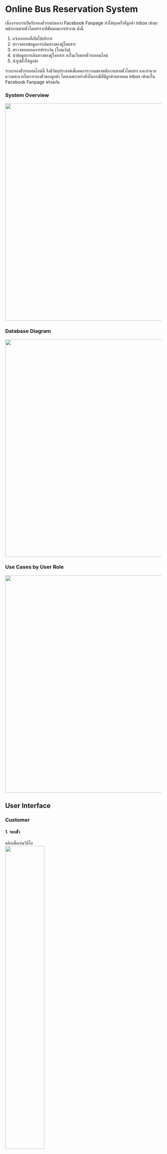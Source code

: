 # Online Bus Reservation System
เนื่องจากการเปิดรับจองตั๋วรถผ่านทาง Facebook Fanpage ทำให้ทุกครั้งที่ลูกค้า inbox เข้ามา พนักงานขายตั๋วโดยสารจะมีขั้นตอนการทำงาน ดังนี้
1. แจ้งรอบรถที่เปิดให้บริการ
2. ตรวจสอบข้อมูลการเดินทางของผู้โดยสาร
3. ตรวจสอบยอดการชำระเงิน (โอนเงิน)
4. นำข้อมูลการเดินทางของผู้โดยสาร ลงในเว็บขายตั๋วรถออนไลน์
5. ส่งรูปตั๋วให้ลูกค้า

ระบบจองตั๋วรถออนไลน์นี้ จึงมีวัตถุประสงค์เพื่อลดภาระงานของพนักงานขายตั๋วโดยสาร และอำนวยความสะดวกในการจองตั๋วของลูกค้า โดยเฉพาะอย่างยิ่งในกรณีที่มีลูกค้าหลายคน inbox เข้ามาใน Facebook Fanpage พร้อมกัน 

### System Overview
<img src="public/about_me/system-overview.png" width="700"> <br/>

### Database Diagram
<img src="public/about_me/database-diagram.JPG" width="700"> <br/>

### Use Cases by User Role
<img src="public/about_me/use-cases.JPG" width="700"> <br/>

## User Interface
### Customer
#### 1. จองตั๋ว
คลิกเพื่อเล่นวีดีโอ <br/>
[<img src="public/about_me/customer/book/book-preview.png" width="50%">](https://youtu.be/g-1cvXG3Aos) <br/>

#### 1.1 ชำระโดย Credit/Debit card
<img src="public/about_me/customer/book/paywith-credit-card.gif" width="600"> <br/>

#### 1.2 ชำระโดย iBanking
<img src="public/about_me/customer/book/paywith-iBanking.gif" width="600"> <br/>

<img src="public/about_me/customer/book/iBanking.jpg" height="500"> <br/>

#### 1.3 ชำระโดย PromptPay
<img src="public/about_me/customer/book/paywith-promptPay.gif" width="600"> <br/>

เมื่อชำระเงินเรียบร้อยแล้ว จะได้รับ sms <br/>
<img src="public/about_me/customer/book/sms-after-payment.jpg" width="350"> <br/>

#### 2. เลื่อนตั๋ว
<img src="public/about_me/customer/change-departure-datetime.gif" width="600"> <br/>

#### 3. ยกเลิกตั๋ว
เมื่อดำเนินการยกเลิกการจองเรียบร้อยแล้ว ระบบจะส่งคำร้องขอคืนเงินไปยังเจ้าหน้าที่ โดยรายการดังกล่าวจะไปปรากฏในหน้า [ตรวจสอบการคืนเงิน](#7-ตรวจสอบการคืนเงิน) <br/>
<img src="public/about_me/customer/cancel-booking.gif" width="600"> <br/>

#### 4. แสดง E-ticket
<img src="public/about_me/customer/showE-ticket.gif" width="600"> <br/>

#### 5. เช็คอิน
เมื่อกดปุ่มแสดง QR code แล้ว ให้นำไปแสดงต่อพนักงานขายตั๋วโดยสารเพื่อ[เช็คอิน](#6-เช็คอินให้ผู้โดยสาร) <br/>
<img src="public/about_me/customer/check-in.gif" width="600"> <br/>

### Salesperson
#### 1. เพิ่ม-ลบ รถโดยสาร
<img src="public/about_me/salesperson/bus-management.JPG" width="700"> <br/>

#### 2. เพิ่ม-ลบ เส้นทาง
<img src="public/about_me/salesperson/route-management.JPG" width="700"> <br/>

#### 3. แก้ไขค่าโดยสาร และเวลาในการเดินทาง
<img src="public/about_me/salesperson/price-time.JPG" width="700"> <br/>

#### 4. เพิ่ม-ลบ ตารางเดินรถ
<img src="public/about_me/salesperson/bus_schedule-management.JPG" width="700"> <br/>

#### 5. ตรวจสอบรอบรถ และยกเลิการจอง
<img src="public/about_me/salesperson/homepage.png" width="450"> <br/>

#### 6. เช็คอินให้ผู้โดยสาร
<img src="public/about_me/salesperson/checkin-1.png" height="400"> &nbsp;
<img src="public/about_me/salesperson/checkin-2.png" height="400"> <br/>

#### 7. ตรวจสอบการคืนเงิน
<img src="public/about_me/salesperson/refund-management.png" width="700"> <br/>

### Driver
#### 1. ตารางขับรถ
<img src="public/about_me/driver/driving-schedule.png" width="450"> <br/>

#### 2. เช็คอินให้ผู้โดยสาร
<img src="public/about_me/salesperson/checkin-1.png" height="400"> &nbsp;
<img src="public/about_me/salesperson/checkin-2.png" height="400"> <br/>

### Admin
#### 1. แก้ไขบทบาทผู้ใช้ และ 2. ลบผู้ใช้งาน
<img src="public/about_me/admin/change-user-role.png" width="450"> <br/>

## E2E testing
lorem

## For Developers
### Installation
Step1: `$ git clone https://github.com/Senior-Project-OBRS/supreme-pancake.git`<br/> 
Step2: `$ meteor npm install --save`<br/> 

### Build
Step1: create settings.json in the root directory with the following parameters <br/>
Step2: `$ meteor run --settings settings.json`<br/>

![settings.json](/public/about_me/settings-file.JPG)

### Run Testing
- full-app tests `$ meteor test --full-app --driver-package meteortesting:mocha --port 3100`
- unit tests `$ meteor test --driver-package meteortesting:mocha --port 3100`

### Deploy
`$ meteor deploy nj-phuyaipu.meteorapp.com --free --mongo --settings settings.json`
